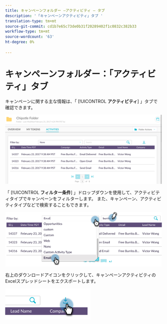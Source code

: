 ```yaml
---
title: キャンペーンフォルダー —アクティビティ — タブ
description: '「キャンペーンアクティビティ」タブ '
translation-type: tm+mt
source-git-commit: cd1b7e65c73de0b31f20289402f1c0832c382b33
workflow-type: tm+mt
source-wordcount: '63'
ht-degree: 0%

---
```



# キャンペーンフォルダー：「アクティビティ」タブ

キャンペーンに関する主な情報は、「 [!UICONTROL **アクティビティ**] 」タブで確認できます。

![イメージ1](/help/sky/assets/campaign-folders/campaign-folder-activities-tab/campaign-folder-activities-tab-1.png)

「 [!UICONTROL **フィルター条件**] 」ドロップダウンを使用して、アクティビティタイプでキャンペーンをフィルターします。 また、キャンペーン、アクティビティタイプなどで検索することもできます。

![イメージ2](/help/sky/assets/campaign-folders/campaign-folder-activities-tab/campaign-folder-activities-tab-2.png)

右上のダウンロードアイコンをクリックして、キャンペーンアクティビティのExcelスプレッドシートをエクスポートします。

![イメージ3](/help/sky/assets/campaign-folders/campaign-folder-activities-tab/campaign-folder-activities-tab-3.png)

